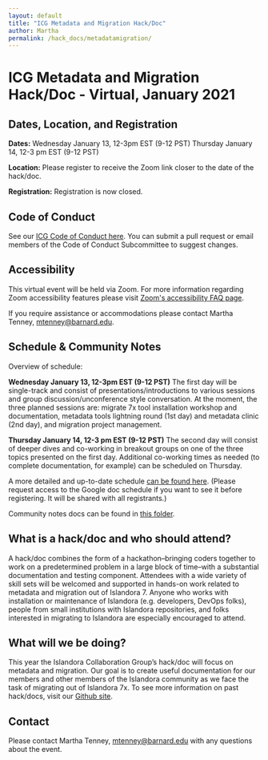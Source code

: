 ```yaml
---
layout: default
title: "ICG Metadata and Migration Hack/Doc" 
author: Martha
permalink: /hack_docs/metadatamigration/
---
```



# ICG Metadata and Migration Hack/Doc - Virtual, January 2021 

## Dates, Location, and Registration
**Dates:** 
Wednesday January 13, 12-3pm EST (9-12 PST)
Thursday January 14, 12-3 pm EST (9-12 PST)

**Location:** 
Please register to receive the Zoom link closer to the date of the hack/doc.

**Registration:** 
Registration is now closed.

## Code of Conduct
See our [ICG Code of Conduct here](https://github.com/Islandora-Collaboration-Group/icg_information/blob/master/code-of-conduct.md). You can submit a pull request or email members of the Code of Conduct Subcommittee to suggest changes.

## Accessibility
This virtual event will be held via Zoom. For more information regarding Zoom accessibility features please visit [Zoom's accessibility FAQ page](https://zoom.us/accessibility/faq).

If you require assistance or accommodations please contact Martha Tenney, <mtenney@barnard.edu>. 

## Schedule & Community Notes

Overview of schedule:

**Wednesday January 13, 12-3pm EST (9-12 PST)**
The first day will be single-track and consist of presentations/introductions to various sessions and group discussion/unconference style conversation. At the moment, the three planned sessions are: migrate 7x tool installation workshop and documentation, metadata tools lightning round (1st day) and metadata clinic (2nd day), and migration project management.

**Thursday January 14, 12-3 pm EST (9-12 PST)**
The second day will consist of deeper dives and co-working in breakout groups on one of the three topics presented on the first day. Additional co-working times as needed (to complete documentation, for example) can be scheduled on Thursday.

A more detailed and up-to-date schedule [can be found here](https://docs.google.com/document/d/1heqxrDg2VpMuly5I1vW2WozupD5NkqpkAc4qSnb4Hzc/edit). (Please request access to the Google doc schedule if you want to see it before registering. It will be shared with all registrants.)

Community notes docs can be found in [this folder](https://drive.google.com/drive/folders/1c92PEqwHRATRpuPvN4tl95c5MIDQ402i). 

## What is a hack/doc and who should attend?
A hack/doc combines the form of a hackathon–bringing coders together to work on a predetermined problem in a large block of time–with a substantial documentation and testing component. Attendees with a wide variety of skill sets will be welcomed and supported in hands-on work related to metadata and migration out of Islandora 7. Anyone who works with installation or maintenance of Islandora (e.g. developers, DevOps folks), people from small institutions with Islandora repositories, and folks interested in migrating to Islandora are especially encouraged to attend.
 
## What will we be doing?
This year the Islandora Collaboration Group’s hack/doc will focus on metadata and migration. Our goal is to create useful documentation for our members and other members of the Islandora community as we face the task of migrating out of Islandora 7x. To see more information on past hack/docs, visit our [Github site](https://islandora-collaboration-group.github.io/icg_information/hack_docs/).

## Contact
Please contact Martha Tenney, <mtenney@barnard.edu> with any questions about the event.
